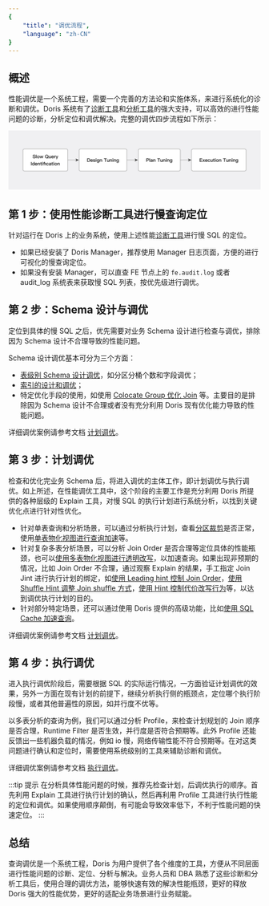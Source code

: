 ```yaml
---
{
    "title": "调优流程",
    "language": "zh-CN"
}
---
```


<!-- 
Licensed to the Apache Software Foundation (ASF) under one
or more contributor license agreements.  See the NOTICE file
distributed with this work for additional information
regarding copyright ownership.  The ASF licenses this file
to you under the Apache License, Version 2.0 (the
"License"); you may not use this file except in compliance
with the License.  You may obtain a copy of the License at

  http://www.apache.org/licenses/LICENSE-2.0

Unless required by applicable law or agreed to in writing,
software distributed under the License is distributed on an
"AS IS" BASIS, WITHOUT WARRANTIES OR CONDITIONS OF ANY
KIND, either express or implied.  See the License for the
specific language governing permissions and limitations
under the License.
-->

## 概述

性能调优是一个系统工程，需要一个完善的方法论和实施体系，来进行系统化的诊断和调优。Doris 系统有了[诊断工具](diagnostic-tools.md)和[分析工具](analysis-tools.md)的强大支持，可以高效的进行性能问题的诊断，分析定位和调优解决。完整的调优四步流程如下所示：

![性能调优流程](/images/query-tuning-steps.jpg)

## 第 1 步：使用性能诊断工具进行慢查询定位

针对运行在 Doris 上的业务系统，使用上述性能[诊断工具](diagnostic-tools.md)进行慢 SQL 的定位。

- 如果已经安装了 Doris Manager，推荐使用 Manager 日志页面，方便的进行可视化的慢查询定位。
- 如果没有安装 Manager，可以直查 FE 节点上的 `fe.audit.log` 或者 audit_log 系统表来获取慢 SQL 列表，按优先级进行调优。

## 第 2 步：Schema 设计与调优

定位到具体的慢 SQL 之后，优先需要对业务 Schema 设计进行检查与调优，排除因为 Schema 设计不合理导致的性能问题。

Schema 设计调优基本可分为三个方面：

- [表级别 Schema 设计调优](../tuning/tuning-plan/optimizing-table-schema.md)，如分区分桶个数和字段调优；
- [索引的设计和调优](../tuning/tuning-plan/optimizing-table-index.md)；
- 特定优化手段的使用，如使用 [Colocate Group 优化 Join](../tuning/tuning-plan/optimizing-join-with-colocate-group.md) 等。主要目的是排除因为 Schema 设计不合理或者没有充分利用 Doris 现有优化能力导致的性能问题。

详细调优案例请参考文档 [计划调优](../tuning/tuning-plan/optimizing-table-schema.md)。

## 第 3 步：计划调优

检查和优化完业务 Schema 后，将进入调优的主体工作，即计划调优与执行调优。如上所述，在性能调优工具中，这个阶段的主要工作是充分利用 Doris 所提供的各种层级的 Explain 工具，对慢 SQL 的执行计划进行系统分析，以找到关键优化点进行针对性优化。

- 针对单表查询和分析场景，可以通过分析执行计划，查看[分区裁剪](../tuning/tuning-plan/optimizing-table-scanning.md)是否正常，使用[单表物化视图进行查询加速](../tuning/tuning-plan/transparent-rewriting-with-sync-mv.md)等。
- 针对复杂多表分析场景，可以分析 Join Order 是否合理等定位具体的性能瓶颈，也可以[使用多表物化视图进行透明改写](../tuning/tuning-plan/transparent-rewriting-with-async-mv.md)，以加速查询。如果出现非预期的情况，比如 Join Order 不合理，通过观察 Explain 的结果，手工指定 Join Jint 进行执行计划的绑定，如[使用 Leading hint 控制 Join Order](../tuning/tuning-plan/reordering-join-with-leading-hint.md)，[使用 Shuffle Hint 调整 Join shuffle 方式](../tuning/tuning-plan/adjusting-join-shuffle.md)，[使用 Hint 控制代价改写行为](../tuning/tuning-plan/controlling-hints-with-cbo-rule.md)等，以达到调优执行计划的目的。
- 针对部分特定场景，还可以通过使用 Doris 提供的高级功能，比如[使用 SQL Cache 加速查询](../tuning/tuning-plan/accelerating-queries-with-sql-cache.md)。

详细调优案例请参考文档 [计划调优](../tuning/tuning-plan/optimizing-table-schema.md)。

## 第 4 步：执行调优

进入执行调优阶段后，需要根据 SQL 的实际运行情况，一方面验证计划调优的效果，另外一方面在现有计划的前提下，继续分析执行侧的瓶颈点，定位哪个执行阶段慢，或者其他普遍性的原因，如并行度不优等。

以多表分析的查询为例，我们可以通过分析 Profile，来检查计划规划的 Join 顺序是否合理，Runtime Filter 是否生效，并行度是否符合预期等。此外 Profile 还能反馈出一些机器负载的情况，例如 io 慢，网络传输性能不符合预期等。在对这类问题进行确认和定位时，需要使用系统级别的工具来辅助诊断和调优。

详细调优案例请参考文档 [执行调优](../tuning/tuning-execution/adjustment-of-runtimefilter-wait-time.md)。

:::tip 提示
在分析具体性能问题的时候，推荐先检查计划，后调优执行的顺序。首先利用 Explain 工具进行执行计划的确认，然后再利用 Profile 工具进行执行性能的定位和调优。如果使用顺序颠倒，有可能会导致效率低下，不利于性能问题的快速定位。
:::

## 总结

查询调优是一个系统工程，Doris 为用户提供了各个维度的工具，方便从不同层面进行性能问题的诊断、定位、分析与解决。业务人员和 DBA 熟悉了这些诊断和分析工具后，使用合理的调优方法，能够快速有效的解决性能瓶颈，更好的释放 Doris 强大的性能优势，更好的适配业务场景进行业务赋能。
